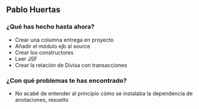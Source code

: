 ## Pablo Huertas
### ¿Qué has hecho hasta ahora?
- Crear una columna entrega en proyecto 
- Añadir el módulo ejb al source
- Crear los constructores
- Leer JSF
- Crear la relación de Divisa con transacciones
### ¿Con qué problemas te has encontrado?
- No acabé de entender al principio cómo se instalaba la dependencia de anotaciones, resuelto
<br><br>

